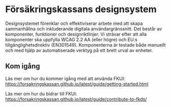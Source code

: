 # Försäkringskassans designsystem

Designsystemet förenklar och effektiviserar arbete med att skapa sammanhållna och inkluderande digitala användargränssnitt.
Det består av komponenter, funktioner och designriktlinjer.
Vi strävar efter att alla komponenter ska uppfylla WCAG 2.2 AA (eller högre)
och EU:s tillgänglighetsdirektiv (EN301549).
Komponenterna är testade både manuellt och med hjälp av automatiserade verktyg på ett brett urval av enheter.

## Kom igång

Läs mer om hur du kommer igång med att använda FKUI: https://forsakringskassan.github.io/latest/guide/getting-started.html

Läs mer om hur du bidrar till FKUI: https://forsakringskassan.github.io/latest/guide/contribute-to-fkds/
